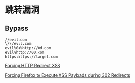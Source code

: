 # 跳转漏洞

## Bypass 

```
//evil.com
\/\/evil.com
evil%0a%http://0d.com
evil%http://00.com
https:https://target.com
```

[Forcing HTTP Redirect XSS](https://www.hahwul.com/2020/10/03/forcing-http-redirect-xss/)

[Forcing Firefox to Execute XSS Payloads during 302 Redirects](https://www.gremwell.com/firefox-xss-302)

